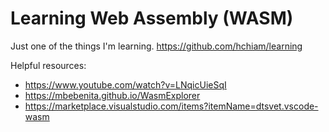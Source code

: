 # Learning Web Assembly (WASM)

Just one of the things I'm learning. <https://github.com/hchiam/learning>

Helpful resources:
- <https://www.youtube.com/watch?v=LNqicUieSqI>
- <https://mbebenita.github.io/WasmExplorer>
- <https://marketplace.visualstudio.com/items?itemName=dtsvet.vscode-wasm>
